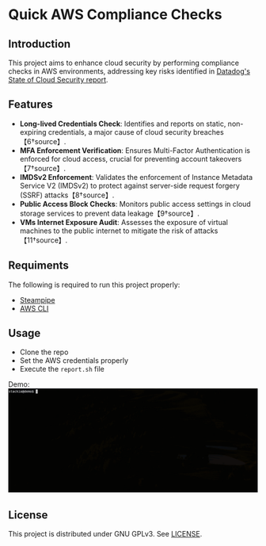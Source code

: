 # Quick AWS Compliance Checks

## Introduction
This project aims to enhance cloud security by performing compliance checks in AWS environments, addressing key risks identified in [Datadog's State of Cloud Security report](https://www.datadoghq.com/state-of-cloud-security/).

## Features
- **Long-lived Credentials Check**: Identifies and reports on static, non-expiring credentials, a major cause of cloud security breaches【6†source】.
- **MFA Enforcement Verification**: Ensures Multi-Factor Authentication is enforced for cloud access, crucial for preventing account takeovers【7†source】.
- **IMDSv2 Enforcement**: Validates the enforcement of Instance Metadata Service V2 (IMDSv2) to protect against server-side request forgery (SSRF) attacks【8†source】.
- **Public Access Block Checks**: Monitors public access settings in cloud storage services to prevent data leakage【9†source】.
- **VMs Internet Exposure Audit**: Assesses the exposure of virtual machines to the public internet to mitigate the risk of attacks【11†source】.

## Requiments
The following is required to run this project properly:
- [Steampipe](https://steampipe.io/downloads)
- [AWS CLI](https://docs.aws.amazon.com/cli/latest/userguide/getting-started-install.html)

## Usage
- Clone the repo
- Set the AWS credentials properly
- Execute the `report.sh` file

Demo:
![](assets/demo.gif)

## License
This project is distributed under GNU GPLv3. See [LICENSE](LICENSE).
